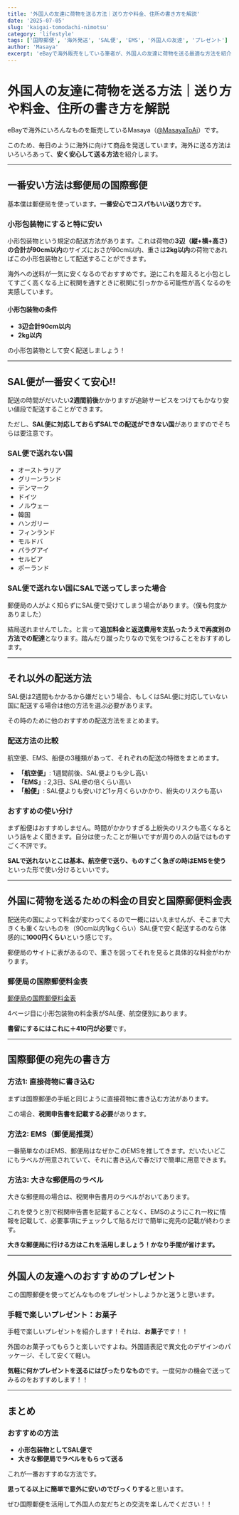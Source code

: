 ```yaml
---
title: '外国人の友達に荷物を送る方法｜送り方や料金、住所の書き方を解説'
date: '2025-07-05'
slug: 'kaigai-tomodachi-nimotsu'
category: 'lifestyle'
tags: ['国際郵便', '海外発送', 'SAL便', 'EMS', '外国人の友達', 'プレゼント']
author: 'Masaya'
excerpt: 'eBayで海外販売をしている筆者が、外国人の友達に荷物を送る最適な方法を紹介。料金、配送方法、住所の書き方まで詳しく解説します。'
---
```


# 外国人の友達に荷物を送る方法｜送り方や料金、住所の書き方を解説

eBayで海外にいろんなものを販売しているMasaya（[@MasayaToAi](https://x.com/MasayaToAi)）です。

このため、毎日のように海外に向けて商品を発送しています。海外に送る方法はいろいろあって、**安く安心して送る方法**を紹介します。

---

## 一番安い方法は郵便局の国際郵便

基本僕は郵便局を使っています。**一番安心でコスパもいい送り方**です。

### 小形包装物にすると特に安い

小形包装物という規定の配送方法があります。これは荷物の**3辺（縦+横+高さ）の合計が90cm以内**のサイズにおさが90cm以内、重さは**2kg以内**の荷物であればこの小形包装物として配送することができます。

海外への送料が一気に安くなるのでおすすめです。逆にこれを超えると小包としてすごく高くなる上に税関を通すときに税関に引っかかる可能性が高くなるのを実感しています。

#### 小形包装物の条件
- **3辺合計90cm以内**
- **2kg以内**

の小形包装物として安く配送しましょう！

---

## SAL便が一番安くて安心!!

配送の時間がだいたい**2週間前後**かかりますが追跡サービスをつけてもかなり安い値段で配送することができます。

ただし、**SAL便に対応しておらずSALでの配送ができない国**がありますのでそちらは要注意です。

### SAL便で送れない国

- オーストラリア
- グリーンランド
- デンマーク
- ドイツ
- ノルウェー
- 韓国
- ハンガリー
- フィンランド
- モルドバ
- パラグアイ
- セルビア
- ポーランド

### SAL便で送れない国にSALで送ってしまった場合

郵便局の人がよく知らずにSAL便で受けてしまう場合があります。（僕も何度かありました）

結局送れませんでした。と言って**追加料金と返送費用を支払ったうえで再度別の方法での配達**となります。踏んだり蹴ったりなので気をつけることをおすすめします。

---

## それ以外の配送方法

SAL便は2週間もかかるから嫌だという場合、もしくはSAL便に対応していない国に配送する場合は他の方法を選ぶ必要があります。

その時のために他のおすすめの配送方法をまとめます。

### 配送方法の比較

航空便、EMS、船便の3種類があって、それぞれの配送の特徴をまとめます。

- **「航空便」**: 1週間前後、SAL便よりも少し高い
- **「EMS」**: 2,3日、SAL便の倍くらい高い
- **「船便」**: SAL便よりも安いけど1ヶ月くらいかかり、紛失のリスクも高い

### おすすめの使い分け

まず船便はおすすめしません。時間がかかりすぎる上紛失のリスクも高くなるという話をよく聞きます。自分は使ったことが無いですが周りの人の話ではものすごく不評です。

**SALで送れないとこは基本、航空便で送り、ものすごく急ぎの時はEMSを使う**といった形で使い分けるといいです。

---

## 外国に荷物を送るための料金の目安と国際郵便料金表

配送先の国によって料金が変わってくるので一概にはいえませんが、そこまで大きくも重くないものを（90cm以内1kgくらい）SAL便で安く配送するのなら体感的に**1000円くらい**という感じです。

郵便局のサイトに表があるので、重さを図ってそれを見ると具体的な料金がわかります。

### 郵便局の国際郵便料金表

[郵便局の国際郵便料金表](https://www.post.japanpost.jp/fee/simulator/kokusai/)

4ページ目に小形包装物の料金表がSAL便、航空便別にあります。

**書留にするにはこれに＋410円が必要**です。

---

## 国際郵便の宛先の書き方

### 方法1: 直接荷物に書き込む

まずは国際郵便の手紙と同じように直接荷物に書き込む方法があります。

この場合、**税関申告書を記載する必要**があります。

### 方法2: EMS（郵便局推奨）

一番簡単なのはEMS、郵便局はなぜかこのEMSを推してきます。だいたいどこにもラベルが用意されていて、それに書き込んで春だけで簡単に用意できます。

### 方法3: 大きな郵便局のラベル

大きな郵便局の場合は、税関申告書月のラベルがおいてあります。

これを使うと別で税関申告書を記載することなく、EMSのようにこれ一枚に情報を記載して、必要事項にチェックして貼るだけで簡単に宛先の記載が終わります。

**大きな郵便局に行ける方はこれを活用しましょう！かなり手間が省けます。**

---

## 外国人の友達へのおすすめのプレゼント

この国際郵便を使ってどんなものをプレゼントしようかと迷うと思います。

### 手軽で楽しいプレゼント：お菓子

手軽で楽しいプレゼントを紹介します！それは、**お菓子**です！！

外国のお菓子ってもらうと楽しいですよね。外国語表記で異文化のデザインのパッケージ、そして安くて軽い。

**気軽に何かプレゼントを送るにはぴったりなもの**です。一度何かの機会で送ってみるのをおすすめします！！

---

## まとめ

### おすすめの方法
- **小形包装物としてSAL便で**
- **大きな郵便局でラベルをもらって送る**

これが一番おすすめな方法です。

**思ってる以上に簡単で意外に安いのでびっくりする**と思います。

ぜひ国際郵便を活用して外国人の友だちとの交流を楽しんでください！！